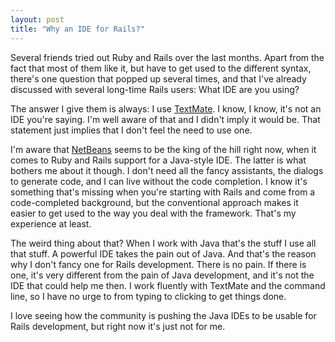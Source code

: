 ```yaml
---
layout: post
title: "Why an IDE for Rails?"
---
```

Several friends tried out Ruby and Rails over the last months. Apart from the fact that most of them like it, but have to get used to the different syntax, there's one question that popped up several times, and that I've already discussed with several long-time Rails users: What IDE are you using?

The answer I give them is always: I use [TextMate](http://macromates.com/). I know, I know, it's not an IDE you're saying. I'm well aware of that and I didn't imply it would be. That statement just implies that I don't feel the need to use one.

I'm aware that [NetBeans](http://wiki.netbeans.info/wiki/view/Ruby) seems to be the king of the hill right now, when it comes to Ruby and Rails support for a Java-style IDE. The latter is what bothers me about it though. I don't need all the fancy assistants, the dialogs to generate code, and I can live without the code completion. I know it's something that's missing when you're starting with Rails and come from a code-completed background, but the conventional approach makes it easier to get used to the way you deal with the framework. That's my experience at least.

The weird thing about that? When I work with Java that's the stuff I use all that stuff. A powerful IDE takes the pain out of Java. And that's the reason why I don't fancy one for Rails development. There is no pain. If there is one, it's very different from the pain of Java development, and it's not the IDE that could help me then. I work fluently with TextMate and the command line, so I have no urge to from typing to clicking to get things done.

I love seeing how the community is pushing the Java IDEs to be usable for Rails development, but right now it's just not for me.